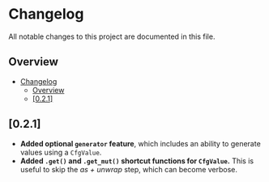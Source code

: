# Changelog

All notable changes to this project are documented in this file.

## Overview

- [Changelog](#changelog)
  - [Overview](#overview)
  - [[0.2.1]](#021)

## [0.2.1]

- **Added optional `generator` feature**, which includes an ability to generate values using a `CfgValue`.
- **Added `.get()` and `.get_mut()` shortcut functions for `CfgValue`.** This is useful to skip the _as + unwrap_ step, which can become verbose.